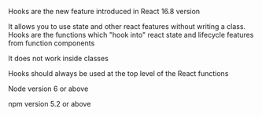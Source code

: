 Hooks are the new feature introduced in React 16.8 version

It allows you to use state and other react features without writing a class. Hooks are the functions which "hook into" react state and lifecycle features from function components

It does not work inside classes

Hooks should always be used at the top level of the React functions

Node version 6 or above

npm version 5.2 or above
